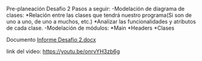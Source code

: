 Pre-planeación Desafio 2
Pasos a seguir:
-Modelación de diagrama de clases:
*Relación entre las clases que tendrá nuestro programa(Si son de uno a uno, de uno a muchos, etc.)
*Analizar las funcionalidades y atributos de cada clase.
-Modelación de módulos:
*Main
*Headers
*Clases



Documento
[Informe Desafio 2.docx](https://github.com/user-attachments/files/17428665/Informe.Desafio.2.docx)

link del video: 
https://youtu.be/onrvYH3zb6g


